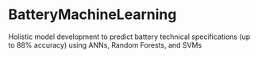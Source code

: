 # BatteryMachineLearning
Holistic model development to predict battery technical specifications (up to 88% accuracy) using ANNs, Random Forests, and SVMs
